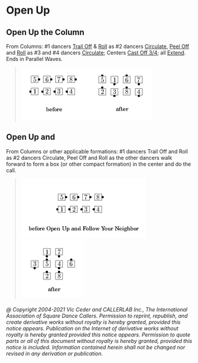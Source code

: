
# Open Up
## Open Up the Column

From Columns: #1 dancers [Trail Off](../a2/trail_off.md) &
[Roll](../plus/anything_and_roll.md)
as #2 dancers [Circulate](../b1/circulate.md),
[Peel Off](../plus/peel_off.md)
and [Roll](../plus/anything_and_roll.md)
as #3 and #4 dancers [Circulate](../b1/circulate.md);
Centers [Cast Off 3/4](../ms/cast_off_three_quarters.md);
all [Extend](../b2/extend.md).
Ends in Parallel Waves.

> 
> ![alt](open_up-1.png)
> ![alt](open_up-2.png)
> 

## Open Up and <anything>

From Columns or other applicable formations: #1 dancers Trail Off and
Roll as #2 dancers Circulate, Peel Off and Roll as the other dancers
walk forward to form a box (or other compact formation) in the center
and do the <anything> call. 

> 
> ![alt](open_up-3.png)
> ![alt](open_up-4.png)
> 

###### @ Copyright 2004-2021 Vic Ceder and CALLERLAB Inc., The International Association of Square Dance Callers. Permission to reprint, republish, and create derivative works without royalty is hereby granted, provided this notice appears. Publication on the Internet of derivative works without royalty is hereby granted provided this notice appears. Permission to quote parts or all of this document without royalty is hereby granted, provided this notice is included. Information contained herein shall not be changed nor revised in any derivation or publication.
